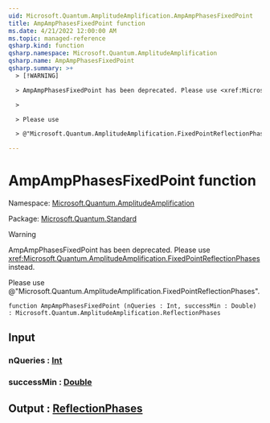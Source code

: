 ```yaml
---
uid: Microsoft.Quantum.AmplitudeAmplification.AmpAmpPhasesFixedPoint
title: AmpAmpPhasesFixedPoint function
ms.date: 4/21/2022 12:00:00 AM
ms.topic: managed-reference
qsharp.kind: function
qsharp.namespace: Microsoft.Quantum.AmplitudeAmplification
qsharp.name: AmpAmpPhasesFixedPoint
qsharp.summary: >+
  > [!WARNING]

  > AmpAmpPhasesFixedPoint has been deprecated. Please use <xref:Microsoft.Quantum.AmplitudeAmplification.FixedPointReflectionPhases> instead.

  >

  > Please use

  > @"Microsoft.Quantum.AmplitudeAmplification.FixedPointReflectionPhases".

---
```


# AmpAmpPhasesFixedPoint function

Namespace: [Microsoft.Quantum.AmplitudeAmplification](xref:Microsoft.Quantum.AmplitudeAmplification)

Package: [Microsoft.Quantum.Standard](https://nuget.org/packages/Microsoft.Quantum.Standard)


> [!WARNING]
> AmpAmpPhasesFixedPoint has been deprecated. Please use <xref:Microsoft.Quantum.AmplitudeAmplification.FixedPointReflectionPhases> instead.
>
> Please use
> @"Microsoft.Quantum.AmplitudeAmplification.FixedPointReflectionPhases".



```qsharp
function AmpAmpPhasesFixedPoint (nQueries : Int, successMin : Double) : Microsoft.Quantum.AmplitudeAmplification.ReflectionPhases
```


## Input

### nQueries : [Int](xref:microsoft.quantum.qsharp.valueliterals#int-literals)




### successMin : [Double](xref:microsoft.quantum.qsharp.valueliterals#double-literals)





## Output : [ReflectionPhases](xref:Microsoft.Quantum.AmplitudeAmplification.ReflectionPhases)

